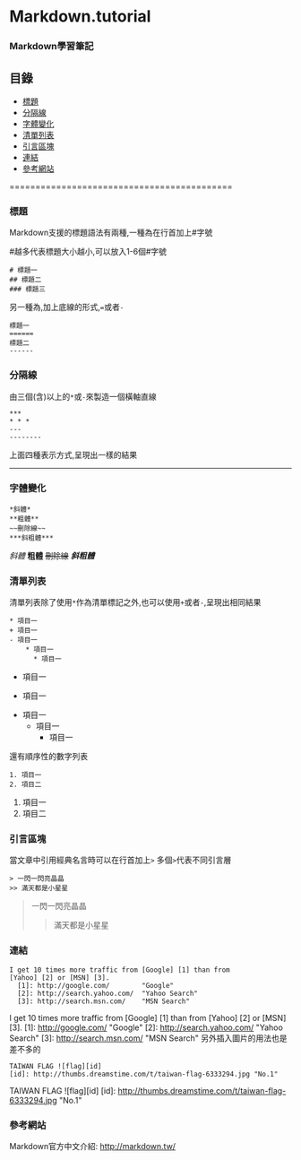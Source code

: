 # Markdown.tutorial
### Markdown學習筆記

## 目錄
  * [標題](#2)
  * [分隔線](#3)
  * [字體變化](#4)
  * [清單列表](#5)
  * [引言區塊](#6)
  * [連結](#7)
  * [參考網站](#8)

===========================================

### <a name="2"/>標題 
Markdown支援的標題語法有兩種,一種為在行首加上\#字號

\#越多代表標題大小越小,可以放入1-6個\#字號

    # 標題一
    ## 標題二
    ### 標題三
另一種為,加上底線的形式,`=`或者`-`

    標題一
    ======
    標題二
    ------
### <a name="3"/>分隔線 
由三個(含)以上的`*`或`-`來製造一個橫軸直線

    ***
    * * *
    ---
    --------
上面四種表示方式,呈現出一樣的結果

---
### <a name="4"/>字體變化 

    *斜體*
    **粗體**
    ~~刪除線~~
    ***斜粗體***
*斜體*
**粗體**
~~刪除線~~
***斜粗體***
### <a name="5"/>清單列表
清單列表除了使用`*`作為清單標記之外,也可以使用`+`或者`-`,呈現出相同結果

    * 項目一
    + 項目一
    - 項目一
        * 項目一
          * 項目一 
 * 項目一
 + 項目一
 - 項目一
    * 項目一
      * 項目一

還有順序性的數字列表

    1. 項目一
    2. 項目二
1. 項目一
2. 項目二

### <a name="6"/>引言區塊 
當文章中引用經典名言時可以在行首加上`>`
多個`>`代表不同引言層

    > 一閃一閃亮晶晶
    >> 滿天都是小星星
    
> 一閃一閃亮晶晶         
>> 滿天都是小星星

### <a name="7"/>連結 

    I get 10 times more traffic from [Google] [1] than from
    [Yahoo] [2] or [MSN] [3].
      [1]: http://google.com/        "Google"
      [2]: http://search.yahoo.com/  "Yahoo Search"
      [3]: http://search.msn.com/    "MSN Search"
I get 10 times more traffic from [Google] [1] than from [Yahoo] [2] or [MSN] [3].
  [1]: http://google.com/        "Google"
  [2]: http://search.yahoo.com/  "Yahoo Search"
  [3]: http://search.msn.com/    "MSN Search"
另外插入圖片的用法也是差不多的

    TAIWAN FLAG ![flag][id]
    [id]: http://thumbs.dreamstime.com/t/taiwan-flag-6333294.jpg "No.1"
 TAIWAN FLAG ![flag][id]
 [id]: http://thumbs.dreamstime.com/t/taiwan-flag-6333294.jpg "No.1"
### <a name="8"/>參考網站 
Markdown官方中文介紹: <http://markdown.tw/>

